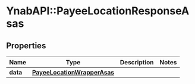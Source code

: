 # YnabAPI::PayeeLocationResponseAsas

## Properties
Name | Type | Description | Notes
------------ | ------------- | ------------- | -------------
**data** | [**PayeeLocationWrapperAsas**](PayeeLocationWrapperAsas.md) |  | 


